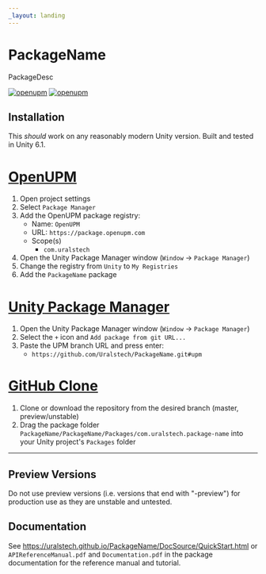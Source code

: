 ```yaml
---
_layout: landing
---
```


# PackageName

PackageDesc

[![openupm](https://img.shields.io/npm/v/com.uralstech.package-name?label=openupm&registry_uri=https://package.openupm.com)](https://openupm.com/packages/com.uralstech.package-name/)
[![openupm](https://img.shields.io/badge/dynamic/json?color=brightgreen&label=downloads&query=%24.downloads&suffix=%2Fmonth&url=https%3A%2F%2Fpackage.openupm.com%2Fdownloads%2Fpoint%2Flast-month%2Fcom.uralstech.package-name)](https://openupm.com/packages/com.uralstech.package-name/)

## Installation

This *should* work on any reasonably modern Unity version. Built and tested in Unity 6.1.

# [OpenUPM](#tab/openupm)

1. Open project settings
2. Select `Package Manager`
3. Add the OpenUPM package registry:
    - Name: `OpenUPM`
    - URL: `https://package.openupm.com`
    - Scope(s)
        - `com.uralstech`
4. Open the Unity Package Manager window (`Window` -> `Package Manager`)
5. Change the registry from `Unity` to `My Registries`
6. Add the `PackageName` package

# [Unity Package Manager](#tab/upm)

1. Open the Unity Package Manager window (`Window` -> `Package Manager`)
2. Select the `+` icon and `Add package from git URL...`
3. Paste the UPM branch URL and press enter:
    - `https://github.com/Uralstech/PackageName.git#upm`

# [GitHub Clone](#tab/github)

1. Clone or download the repository from the desired branch (master, preview/unstable)
2. Drag the package folder `PackageName/PackageName/Packages/com.uralstech.package-name` into your Unity project's `Packages` folder

---

## Preview Versions

Do not use preview versions (i.e. versions that end with "-preview") for production use as they are unstable and untested.

## Documentation

See <https://uralstech.github.io/PackageName/DocSource/QuickStart.html> or `APIReferenceManual.pdf` and `Documentation.pdf` in the package documentation for the reference manual and tutorial.
